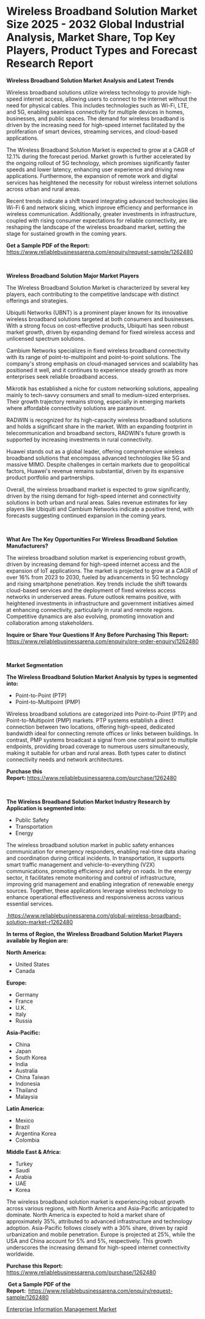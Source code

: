 <p><h1>Wireless Broadband Solution Market Size 2025 - 2032 Global Industrial Analysis, Market Share, Top Key Players, Product Types and Forecast Research Report</h1></p><p><strong>Wireless Broadband Solution Market Analysis and Latest Trends</strong></p>
<p><p>Wireless broadband solutions utilize wireless technology to provide high-speed internet access, allowing users to connect to the internet without the need for physical cables. This includes technologies such as Wi-Fi, LTE, and 5G, enabling seamless connectivity for multiple devices in homes, businesses, and public spaces. The demand for wireless broadband is driven by the increasing need for high-speed internet facilitated by the proliferation of smart devices, streaming services, and cloud-based applications.</p><p>The Wireless Broadband Solution Market is expected to grow at a CAGR of 12.1% during the forecast period. Market growth is further accelerated by the ongoing rollout of 5G technology, which promises significantly faster speeds and lower latency, enhancing user experience and driving new applications. Furthermore, the expansion of remote work and digital services has heightened the necessity for robust wireless internet solutions across urban and rural areas. </p><p>Recent trends indicate a shift toward integrating advanced technologies like Wi-Fi 6 and network slicing, which improve efficiency and performance in wireless communication. Additionally, greater investments in infrastructure, coupled with rising consumer expectations for reliable connectivity, are reshaping the landscape of the wireless broadband market, setting the stage for sustained growth in the coming years.</p></p>
<p><strong>Get a Sample PDF of the Report:&nbsp;</strong> <a href="https://www.reliablebusinessarena.com/enquiry/request-sample/1262480?utm_campaign=3559&utm_medium=2&utm_source=Github&utm_content=ia&utm_term=08042025&utm_id=wireless-broadband-solution">https://www.reliablebusinessarena.com/enquiry/request-sample/1262480</a></p>
<p>&nbsp;</p>
<p><strong>Wireless Broadband Solution Major Market Players</strong></p>
<p><p>The Wireless Broadband Solution Market is characterized by several key players, each contributing to the competitive landscape with distinct offerings and strategies.</p><p>Ubiquiti Networks (UBNT) is a prominent player known for its innovative wireless broadband solutions targeted at both consumers and businesses. With a strong focus on cost-effective products, Ubiquiti has seen robust market growth, driven by expanding demand for fixed wireless access and unlicensed spectrum solutions. </p><p>Cambium Networks specializes in fixed wireless broadband connectivity with its range of point-to-multipoint and point-to-point solutions. The company's strong emphasis on cloud-managed services and scalability has positioned it well, and it continues to experience steady growth as more enterprises seek reliable broadband access.</p><p>Mikrotik has established a niche for custom networking solutions, appealing mainly to tech-savvy consumers and small to medium-sized enterprises. Their growth trajectory remains strong, especially in emerging markets where affordable connectivity solutions are paramount.</p><p>RADWIN is recognized for its high-capacity wireless broadband solutions and holds a significant share in the market. With an expanding footprint in telecommunication and broadband sectors, RADWIN's future growth is supported by increasing investments in rural connectivity.</p><p>Huawei stands out as a global leader, offering comprehensive wireless broadband solutions that encompass advanced technologies like 5G and massive MIMO. Despite challenges in certain markets due to geopolitical factors, Huawei's revenue remains substantial, driven by its expansive product portfolio and partnerships.</p><p>Overall, the wireless broadband market is expected to grow significantly, driven by the rising demand for high-speed internet and connectivity solutions in both urban and rural areas. Sales revenue estimates for key players like Ubiquiti and Cambium Networks indicate a positive trend, with forecasts suggesting continued expansion in the coming years.</p></p>
<p>&nbsp;</p>
<p><strong>What Are The Key Opportunities For Wireless Broadband Solution Manufacturers?</strong></p>
<p><p>The wireless broadband solution market is experiencing robust growth, driven by increasing demand for high-speed internet access and the expansion of IoT applications. The market is projected to grow at a CAGR of over 16% from 2023 to 2030, fueled by advancements in 5G technology and rising smartphone penetration. Key trends include the shift towards cloud-based services and the deployment of fixed wireless access networks in underserved areas. Future outlook remains positive, with heightened investments in infrastructure and government initiatives aimed at enhancing connectivity, particularly in rural and remote regions. Competitive dynamics are also evolving, promoting innovation and collaboration among stakeholders.</p></p>
<p><strong>Inquire or Share Your Questions If Any Before Purchasing This Report:</strong> <a href="https://www.reliablebusinessarena.com/enquiry/pre-order-enquiry/1262480?utm_campaign=3559&utm_medium=2&utm_source=Github&utm_content=ia&utm_term=08042025&utm_id=wireless-broadband-solution">https://www.reliablebusinessarena.com/enquiry/pre-order-enquiry/1262480</a></p>
<p>&nbsp;</p>
<p><strong>Market Segmentation</strong></p>
<p><strong>The Wireless Broadband Solution Market Analysis by types is segmented into:</strong></p>
<p><ul><li>Point-to-Point (PTP)</li><li>Point-to-Multipoint (PMP)</li></ul></p>
<p><p>Wireless broadband solutions are categorized into Point-to-Point (PTP) and Point-to-Multipoint (PMP) markets. PTP systems establish a direct connection between two locations, offering high-speed, dedicated bandwidth ideal for connecting remote offices or links between buildings. In contrast, PMP systems broadcast a signal from one central point to multiple endpoints, providing broad coverage to numerous users simultaneously, making it suitable for urban and rural areas. Both types cater to distinct connectivity needs and network architectures.</p></p>
<p><strong>Purchase this Report:&nbsp;</strong><a href="https://www.reliablebusinessarena.com/purchase/1262480?utm_campaign=3559&utm_medium=2&utm_source=Github&utm_content=ia&utm_term=08042025&utm_id=wireless-broadband-solution">https://www.reliablebusinessarena.com/purchase/1262480</a></p>
<p>&nbsp;</p>
<p><strong>The Wireless Broadband Solution Market Industry Research by Application is segmented into:</strong></p>
<p><ul><li>Public Safety</li><li>Transportation</li><li>Energy</li></ul></p>
<p><p>The wireless broadband solution market in public safety enhances communication for emergency responders, enabling real-time data sharing and coordination during critical incidents. In transportation, it supports smart traffic management and vehicle-to-everything (V2X) communications, promoting efficiency and safety on roads. In the energy sector, it facilitates remote monitoring and control of infrastructure, improving grid management and enabling integration of renewable energy sources. Together, these applications leverage wireless technology to enhance operational effectiveness and responsiveness across various essential services.</p></p>
<p><a href="https://www.reliablebusinessarena.com/global-wireless-broadband-solution-market-r1262480?utm_campaign=3559&utm_medium=2&utm_source=Github&utm_content=ia&utm_term=08042025&utm_id=wireless-broadband-solution">&nbsp;https://www.reliablebusinessarena.com/global-wireless-broadband-solution-market-r1262480</a></p>
<p><strong>In terms of Region, the Wireless Broadband Solution Market Players available by Region are:</strong></p>
<p>
    <p> <strong> North America: </strong>
        <ul>
            <li>United States</li>
            <li>Canada</li>
        </ul>
        </p> 
    <p> <strong> Europe: </strong>
        <ul>
            <li>Germany</li>
            <li>France</li>
            <li>U.K.</li>
            <li>Italy</li>
            <li>Russia</li>
        </ul>
        </p> 
    <p> <strong> Asia-Pacific: </strong>
        <ul>
            <li>China</li>
            <li>Japan</li>
            <li>South Korea</li>
            <li>India</li>
            <li>Australia</li>
            <li>China Taiwan</li>
            <li>Indonesia</li>
            <li>Thailand</li>
            <li>Malaysia</li>
        </ul>
        </p> 
    <p> <strong> Latin America: </strong>
        <ul>
            <li>Mexico</li>
            <li>Brazil</li>
            <li>Argentina Korea</li>
            <li>Colombia</li>
        </ul>
        </p> 
    <p> <strong> Middle East & Africa: </strong>
        <ul>
            <li>Turkey</li>
            <li>Saudi</li>
            <li>Arabia</li>
            <li>UAE</li>
            <li>Korea</li>
        </ul>
    </p>
    </p>
<p><p>The wireless broadband solution market is experiencing robust growth across various regions, with North America and Asia-Pacific anticipated to dominate. North America is expected to hold a market share of approximately 35%, attributed to advanced infrastructure and technology adoption. Asia-Pacific follows closely with a 30% share, driven by rapid urbanization and mobile penetration. Europe is projected at 25%, while the USA and China account for 5% and 5%, respectively. This growth underscores the increasing demand for high-speed internet connectivity worldwide.</p></p>
<p><strong>Purchase this Report: </strong><a href="https://www.reliablebusinessarena.com/purchase/1262480?utm_campaign=3559&utm_medium=2&utm_source=Github&utm_content=ia&utm_term=08042025&utm_id=wireless-broadband-solution">https://www.reliablebusinessarena.com/purchase/1262480</a></p>
<p>&nbsp;<strong>Get a Sample PDF of the Report:&nbsp;&nbsp;</strong><a href="https://www.reliablebusinessarena.com/enquiry/request-sample/1262480?utm_campaign=3559&utm_medium=2&utm_source=Github&utm_content=ia&utm_term=08042025&utm_id=wireless-broadband-solution">https://www.reliablebusinessarena.com/enquiry/request-sample/1262480</a></p>
<p><strong></strong></p>
<p><p><a href="https://github.com/zakkistuey/Market-Research-Report-List-1/blob/main/enterprise-information-management-market.md?utm_campaign=3559&utm_medium=2&utm_source=Github&utm_content=ia&utm_term=08042025&utm_id=wireless-broadband-solution">Enterprise Information Management Market</a></p></p>